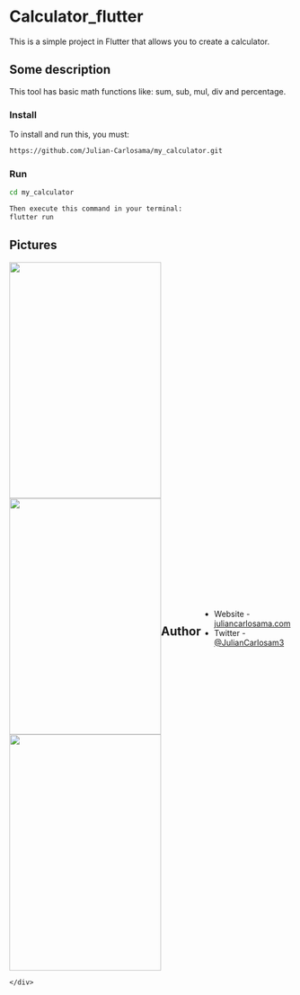 # Calculator_flutter

This is a simple project in Flutter that allows you to create a calculator.

## Some description

This tool has basic math functions like: sum, sub, mul, div and percentage.

### Install

To install and run this, you must:

```bash
https://github.com/Julian-Carlosama/my_calculator.git
````
### Run 
```bash
cd my_calculator

Then execute this command in your terminal:
flutter run
````
## Pictures

<div style="display:flex; align-items: center;">
    <div style="flex:1">
        <img width="270" height="420" src="https://github.com/Julian-Carlosama/my_calculator/blob/main/screens/ImageCel1.png">
       <img width="270" height="420" src="https://github.com/Julian-Carlosama/my_calculator/blob/main/screens/xsmart.png">
       <img width="270" height="420" src="https://github.com/Julian-Carlosama/my_calculator/blob/main/screens/tablet10inch.png">

    </div>
 
</div>



## Author

- Website - [juliancarlosama.com](https://juliancarlosama.com)
- Twitter - [@JulianCarlosam3](https://www.twitter.com/JulianCarlosam3)

